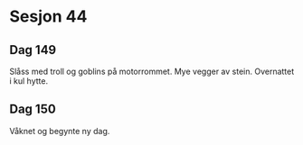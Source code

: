 # Sesjon 44

## Dag 149

Slåss med troll og goblins på motorrommet. Mye vegger av stein. Overnattet i kul hytte.

## Dag 150

Våknet og begynte ny dag.
